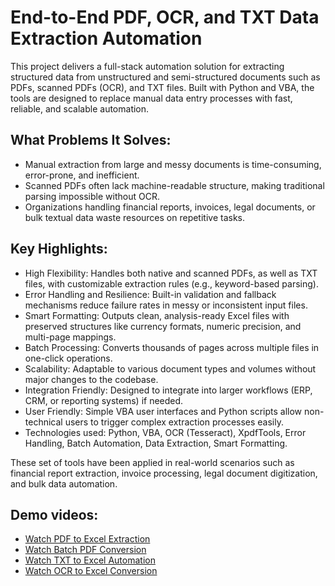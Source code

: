 # End-to-End PDF, OCR, and TXT Data Extraction Automation

This project delivers a full-stack automation solution for extracting structured data from unstructured and semi-structured documents such as PDFs, scanned PDFs (OCR), and TXT files.
Built with Python and VBA, the tools are designed to replace manual data entry processes with fast, reliable, and scalable automation.

## What Problems It Solves:

- Manual extraction from large and messy documents is time-consuming, error-prone, and inefficient.
- Scanned PDFs often lack machine-readable structure, making traditional parsing impossible without OCR.
- Organizations handling financial reports, invoices, legal documents, or bulk textual data waste resources on repetitive tasks.

## Key Highlights:

- High Flexibility: Handles both native and scanned PDFs, as well as TXT files, with customizable extraction rules (e.g., keyword-based parsing).
- Error Handling and Resilience: Built-in validation and fallback mechanisms reduce failure rates in messy or inconsistent input files.
- Smart Formatting: Outputs clean, analysis-ready Excel files with preserved structures like currency formats, numeric precision, and multi-page mappings.
- Batch Processing: Converts thousands of pages across multiple files in one-click operations.
- Scalability: Adaptable to various document types and volumes without major changes to the codebase.
- Integration Friendly: Designed to integrate into larger workflows (ERP, CRM, or reporting systems) if needed.
- User Friendly: Simple VBA user interfaces and Python scripts allow non-technical users to trigger complex extraction processes easily.
- Technologies used: Python, VBA, OCR (Tesseract), XpdfTools, Error Handling, Batch Automation, Data Extraction, Smart Formatting.

These set of tools have been applied in real-world scenarios such as financial report extraction, invoice processing, legal document digitization, and bulk data automation.

## Demo videos:

- [Watch PDF to Excel Extraction](https://youtu.be/9AGUcfkg3ko)
- [Watch Batch PDF Conversion](https://youtu.be/PmWqi4grKsg)
- [Watch TXT to Excel Automation](https://youtu.be/YdHy_-WE9gI)
- [Watch OCR to Excel Conversion](https://youtu.be/fPSwsV4FJf4)

